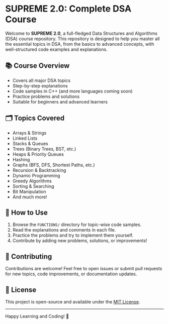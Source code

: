 # SUPREME 2.0: Complete DSA Course

Welcome to **SUPREME 2.0**, a full-fledged Data Structures and Algorithms (DSA) course repository. This repository is designed to help you master all the essential topics in DSA, from the basics to advanced concepts, with well-structured code examples and explanations.

## 📚 Course Overview
- Covers all major DSA topics
- Step-by-step explanations
- Code samples in C++ (and more languages coming soon)
- Practice problems and solutions
- Suitable for beginners and advanced learners

## 🗂️ Topics Covered
- Arrays & Strings
- Linked Lists
- Stacks & Queues
- Trees (Binary Trees, BST, etc.)
- Heaps & Priority Queues
- Hashing
- Graphs (BFS, DFS, Shortest Paths, etc.)
- Recursion & Backtracking
- Dynamic Programming
- Greedy Algorithms
- Sorting & Searching
- Bit Manipulation
- And much more!

## 🚀 How to Use
1. Browse the `FUNCTIONS/` directory for topic-wise code samples.
2. Read the explanations and comments in each file.
3. Practice the problems and try to implement them yourself.
4. Contribute by adding new problems, solutions, or improvements!

## 🤝 Contributing
Contributions are welcome! Feel free to open issues or submit pull requests for new topics, code improvements, or documentation updates.

## 📢 License
This project is open-source and available under the [MIT License](LICENSE).

---
Happy Learning and Coding! 🚀 